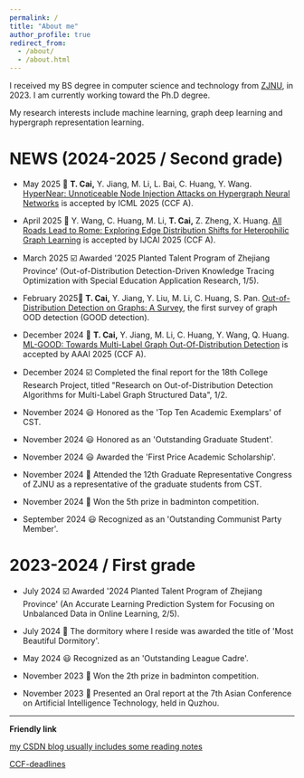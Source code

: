 ```yaml
---
permalink: /
title: "About me"
author_profile: true
redirect_from: 
  - /about/
  - /about.html
---
```


I received my BS degree in computer science and technology from [ZJNU](https://www.zjnu.edu.cn/main.htm), in 2023. I am currently working toward the Ph.D degree.

My research interests include machine learning, graph deep learning and hypergraph representation learning.


# NEWS (2024-2025 / Second grade)

* May 2025 📰 **T. Cai,** Y. Jiang, M. Li, L. Bai, C. Huang, Y. Wang. [HyperNear: Unnoticeable Node Injection Attacks on Hypergraph Neural Networks](https://openreview.net/pdf?id=Toy3nwPhk4) is accepted by ICML 2025 (CCF A).

* April 2025 📰 Y. Wang, C. Huang, M. Li, **T. Cai,** Z. Zheng, X. Huang. [All Roads Lead to Rome: Exploring Edge Distribution Shifts for Heterophilic Graph Learning](https://kellysylvia77.github.io/H2OGNN/Appendix.pdf) is accepted by IJCAI 2025 (CCF A).

* March 2025 ☑️ Awarded '2025 Planted Talent Program of Zhejiang Province' (Out-of-Distribution Detection-Driven Knowledge Tracing Optimization with Special Education Application Research, 1/5).

* February 2025📰 **T. Cai,** Y. Jiang, Y. Liu, M. Li, C. Huang, S. Pan. [Out-of-Distribution Detection on Graphs: A Survey](http://arxiv.org/html/2502.08105v1), the first survey of graph OOD detection (GOOD detection).

* December 2024 📰 **T. Cai,** Y. Jiang, M. Li, C. Huang, Y. Wang, Q. Huang. [ML-GOOD: Towards Multi-Label Graph Out-Of-Distribution Detection](https://ojs.aaai.org/index.php/AAAI/article/view/33718) is accepted by AAAI 2025 (CCF A).

* December 2024 ☑️ Completed the final report for the 18th College Research Project, titled "Research on Out-of-Distribution Detection Algorithms for Multi-Label Graph Structured Data", 1/2.
  
* November 2024 😃 Honored as the 'Top Ten Academic Exemplars' of CST.
  
* November 2024 😃 Honored as an 'Outstanding Graduate Student'.
  
* November 2024 😃 Awarded the 'First Price Academic Scholarship'.
  
* November 2024 👣 Attended the 12th Graduate Representative Congress of ZJNU as a representative of the graduate students from CST.

* November 2024 🏅 Won the 5th prize in badminton competition.

* September 2024 😃 Recognized as an 'Outstanding Communist Party Member'.


# 2023-2024 / First grade

* July 2024 ☑️ Awarded '2024 Planted Talent Program of Zhejiang Province' (An Accurate Learning Prediction System for Focusing on Unbalanced Data in Online Learning, 2/5).

* July 2024 🏅 The dormitory where I reside was awarded the title of 'Most Beautiful Dormitory'.
  
* May 2024 😃 Recognized as an 'Outstanding League Cadre'.
  
* November 2023 🏅 Won the 2th prize in badminton competition.
  
* November 2023 👣 Presented an Oral report at the 7th Asian Conference on Artificial Intelligence Technology, held in Quzhou.


---
**Friendly link**

[my CSDN blog usually includes some reading notes](https://blog.csdn.net/bocaiaichila?type=blog)

[CCF-deadlines](https://ccfddl.com/)
